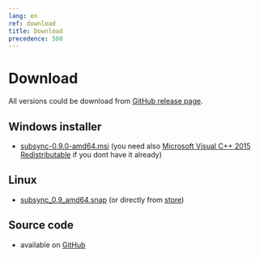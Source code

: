 ```yaml
---
lang: en
ref: download
title: Download
precedence: 500
---
```

# Download
All versions could be download from [GitHub release page](https://github.com/sc0ty/subsync/releases).

## Windows installer
* [subsync-0.9.0-amd64.msi](https://github.com/sc0ty/subsync/releases/download/0.9/subsync-0.9.0-amd64.msi)
(you need also [Microsoft Visual C++ 2015 Redistributable](https://www.microsoft.com/en-us/download/details.aspx?id=53587) if you dont have it already)

## Linux
* [subsync_0.9_amd64.snap](https://github.com/sc0ty/subsync/releases/download/0.9/subsync_0.9_amd64.snap) (or directly from [store](https://snapcraft.io/subsync))

## Source code
* available on [GitHub](https://github.com/sc0ty/subsync)
